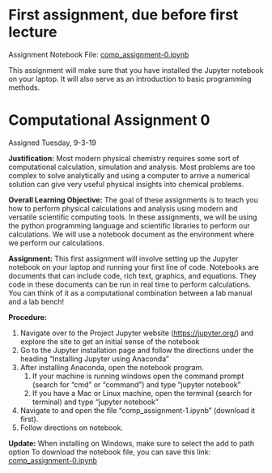 # First assignment, due before first lecture

Assignment Notebook File: [comp_assignment-0.ipynb](https://raw.githubusercontent.com/sju-chem264-2019/intro-to-jupyter/master/comp_assignment-0.ipynb)

This assignment will make sure that you have installed the Jupyter notebook on your laptop. It will also serve as an introduction to basic programming methods.

# Computational Assignment 0

Assigned Tuesday, 9-3-19


**Justification:** Most modern physical chemistry requires some sort of computational calculation, simulation and analysis. Most problems are too complex to solve analytically and using a computer to arrive a numerical solution can give very useful physical insights into chemical problems. 

**Overall Learning Objective:** The goal of these assignments is to teach you how to perform physical calculations and analysis using modern and versatile scientific computing tools. In these assignments, we will be using the python programming language and scientific libraries to perform our calculations. We will use a notebook document as the environment where we perform our calculations. 

**Assignment:** This first assignment will involve setting up the Jupyter notebook on your laptop and running your first line of code. Notebooks are documents that can include code, rich text, graphics, and equations. They code in these documents can be run in real time to perform calculations. You can think of it as a computational combination between a lab manual and a lab bench!

**Procedure:**

1.	Navigate over to the Project Jupyter website (https://jupyter.org/)  and explore the site to get an initial sense of the notebook
1.	Go to the Jupyter installation page and follow the directions under the heading “Installing Jupyter using Anaconda”
1.	After installing Anaconda, open the notebook program. 
      1.	If your machine is running windows open the command prompt (search for “cmd” or “command”) and type “jupyter notebook”
      1.	If you have a Mac or Linux machine, open the terminal (search for terminal) and type “jupyter notebook”
1.	Navigate to and open the file “comp_assignment-1.ipynb” (download it first).
1.	Follow directions on notebook.

**Update:** When installing on Windows, make sure to select the add to path option
To download the notebook file, you can save this link: [comp_assignment-0.ipynb](https://raw.githubusercontent.com/sju-pchem-classes/Chem-264/master/Assignment0/comp_assignment-0.ipynb)
